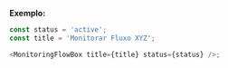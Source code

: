 **Exemplo:**

```js
const status = 'active';
const title = 'Monitorar Fluxo XYZ';

<MonitoringFlowBox title={title} status={status} />;
```
